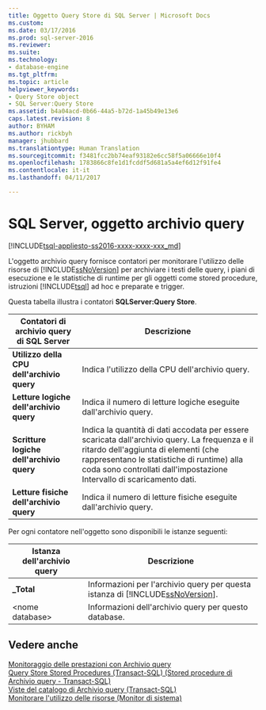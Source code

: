 ```yaml
---
title: Oggetto Query Store di SQL Server | Microsoft Docs
ms.custom: 
ms.date: 03/17/2016
ms.prod: sql-server-2016
ms.reviewer: 
ms.suite: 
ms.technology:
- database-engine
ms.tgt_pltfrm: 
ms.topic: article
helpviewer_keywords:
- Query Store object
- SQL Server:Query Store
ms.assetid: b4a04acd-0b66-44a5-b72d-1a45b49e13e6
caps.latest.revision: 8
author: BYHAM
ms.author: rickbyh
manager: jhubbard
ms.translationtype: Human Translation
ms.sourcegitcommit: f3481fcc2bb74eaf93182e6cc58f5a06666e10f4
ms.openlocfilehash: 1783866c8fe1d1fcddf5d681a5a4ef6d12f91fe4
ms.contentlocale: it-it
ms.lasthandoff: 04/11/2017

---
```

# <a name="sql-server-query-store-object"></a>SQL Server, oggetto archivio query
[!INCLUDE[tsql-appliesto-ss2016-xxxx-xxxx-xxx_md](../../includes/tsql-appliesto-ss2016-xxxx-xxxx-xxx-md.md)]

  L'oggetto archivio query fornisce contatori per monitorare l'utilizzo delle risorse di [!INCLUDE[ssNoVersion](../../includes/ssnoversion-md.md)] per archiviare i testi delle query, i piani di esecuzione e le statistiche di runtime per gli oggetti come stored procedure, istruzioni [!INCLUDE[tsql](../../includes/tsql-md.md)] ad hoc e preparate e trigger.  
  
 Questa tabella illustra i contatori **SQLServer:Query Store**.  
  
|Contatori di archivio query di SQL Server|Descrizione|  
|-------------------------------------|-----------------|  
|**Utilizzo della CPU dell'archivio query**|Indica l'utilizzo della CPU dell'archivio query.|  
|**Letture logiche dell'archivio query**|Indica il numero di letture logiche eseguite dall'archivio query.|  
|**Scritture logiche dell'archivio query**|Indica la quantità di dati accodata per essere scaricata dall'archivio query. La frequenza e il ritardo dell'aggiunta di elementi (che rappresentano le statistiche di runtime) alla coda sono controllati dall'impostazione Intervallo di scaricamento dati.|  
|**Letture fisiche dell'archivio query**|Indica il numero di letture fisiche eseguite dall'archivio query.|  
  
 Per ogni contatore nell'oggetto sono disponibili le istanze seguenti:  
  
|Istanza dell'archivio query|Descrizione|  
|--------------------------|-----------------|  
|**_Total**|Informazioni per l'archivio query per questa istanza di [!INCLUDE[ssNoVersion](../../includes/ssnoversion-md.md)].|  
|\<nome database>|Informazioni dell'archivio query per questo database.|  
  
## <a name="see-also"></a>Vedere anche  
 [Monitoraggio delle prestazioni con Archivio query](../../relational-databases/performance/monitoring-performance-by-using-the-query-store.md)   
 [Query Store Stored Procedures &#40;Transact-SQL&#41; (Stored procedure di Archivio query - Transact-SQL)](../../relational-databases/system-stored-procedures/query-store-stored-procedures-transact-sql.md)   
 [Viste del catalogo di Archivio query &#40;Transact-SQL&#41;](../../relational-databases/system-catalog-views/query-store-catalog-views-transact-sql.md)   
 [Monitorare l'utilizzo delle risorse &#40;Monitor di sistema&#41;](../../relational-databases/performance-monitor/monitor-resource-usage-system-monitor.md)  
  
  

